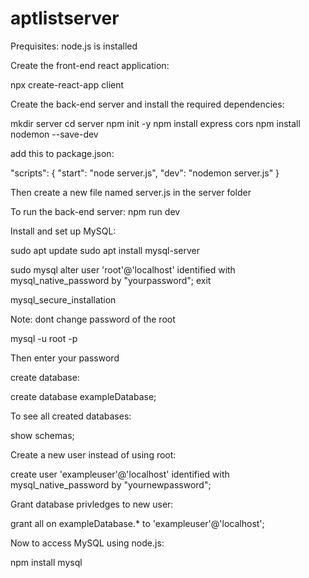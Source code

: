 # aptlistserver


Prequisites: node.js is installed

Create the front-end react application: 

npx create-react-app client

Create the back-end server and install the required dependencies:

mkdir server
cd server
npm init -y
npm install express cors
npm install nodemon --save-dev

add this to package.json:

"scripts": {
    "start": "node server.js",
    "dev": "nodemon server.js"
}

Then create a new file named server.js in the server folder

To run the back-end server: npm run dev


Install and set up MySQL:

sudo apt update
sudo apt install mysql-server

sudo mysql
alter user 'root'@'localhost' identified with mysql_native_password by "yourpassword";
exit

mysql_secure_installation

Note: dont change password of the root

mysql -u root -p

Then enter your password

create database:

create database exampleDatabase;

To see all created databases:

show schemas;

Create a new user instead of using root:

create user 'exampleuser'@'localhost' identified with mysql_native_password by "yournewpassword";

Grant database privledges to new user:

grant all on exampleDatabase.* to 'exampleuser'@'localhost';

Now to access MySQL using node.js:

npm install mysql 








